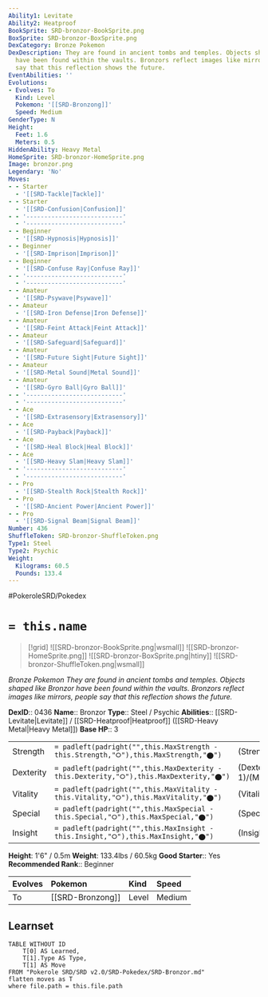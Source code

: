 ```yaml
---
Ability1: Levitate
Ability2: Heatproof
BookSprite: SRD-bronzor-BookSprite.png
BoxSprite: SRD-bronzor-BoxSprite.png
DexCategory: Bronze Pokemon
DexDescription: They are found in ancient tombs and temples. Objects shaped like Bronzor
  have been found within the vaults. Bronzors reflect images like mirrors, people
  say that this reflection shows the future.
EventAbilities: ''
Evolutions:
- Evolves: To
  Kind: Level
  Pokemon: '[[SRD-Bronzong]]'
  Speed: Medium
GenderType: N
Height:
  Feet: 1.6
  Meters: 0.5
HiddenAbility: Heavy Metal
HomeSprite: SRD-bronzor-HomeSprite.png
Image: bronzor.png
Legendary: 'No'
Moves:
- - Starter
  - '[[SRD-Tackle|Tackle]]'
- - Starter
  - '[[SRD-Confusion|Confusion]]'
- - '---------------------------'
  - '---------------------------'
- - Beginner
  - '[[SRD-Hypnosis|Hypnosis]]'
- - Beginner
  - '[[SRD-Imprison|Imprison]]'
- - Beginner
  - '[[SRD-Confuse Ray|Confuse Ray]]'
- - '---------------------------'
  - '---------------------------'
- - Amateur
  - '[[SRD-Psywave|Psywave]]'
- - Amateur
  - '[[SRD-Iron Defense|Iron Defense]]'
- - Amateur
  - '[[SRD-Feint Attack|Feint Attack]]'
- - Amateur
  - '[[SRD-Safeguard|Safeguard]]'
- - Amateur
  - '[[SRD-Future Sight|Future Sight]]'
- - Amateur
  - '[[SRD-Metal Sound|Metal Sound]]'
- - Amateur
  - '[[SRD-Gyro Ball|Gyro Ball]]'
- - '---------------------------'
  - '---------------------------'
- - Ace
  - '[[SRD-Extrasensory|Extrasensory]]'
- - Ace
  - '[[SRD-Payback|Payback]]'
- - Ace
  - '[[SRD-Heal Block|Heal Block]]'
- - Ace
  - '[[SRD-Heavy Slam|Heavy Slam]]'
- - '---------------------------'
  - '---------------------------'
- - Pro
  - '[[SRD-Stealth Rock|Stealth Rock]]'
- - Pro
  - '[[SRD-Ancient Power|Ancient Power]]'
- - Pro
  - '[[SRD-Signal Beam|Signal Beam]]'
Number: 436
ShuffleToken: SRD-bronzor-ShuffleToken.png
Type1: Steel
Type2: Psychic
Weight:
  Kilograms: 60.5
  Pounds: 133.4
---
```


#PokeroleSRD/Pokedex

# `= this.name`

> [!grid]
> ![[SRD-bronzor-BookSprite.png|wsmall]]
> ![[SRD-bronzor-HomeSprite.png]]
> ![[SRD-bronzor-BoxSprite.png|htiny]]
> ![[SRD-bronzor-ShuffleToken.png|wsmall]]


*Bronze Pokemon*
*They are found in ancient tombs and temples. Objects shaped like Bronzor have been found within the vaults. Bronzors reflect images like mirrors, people say that this reflection shows the future.*

**DexID**:: 0436
**Name**:: Bronzor
**Type**:: Steel / Psychic
**Abilities**:: [[SRD-Levitate|Levitate]] / [[SRD-Heatproof|Heatproof]] ([[SRD-Heavy Metal|Heavy Metal]])
**Base HP**:: 3

|           |                                                                                        |                                          |
| --------- | -------------------------------------------------------------------------------------- | ---------------------------------------- |
| Strength  | `= padleft(padright("",this.MaxStrength - this.Strength,"⭘"),this.MaxStrength,"⬤")`    | (Strength::1)/(MaxStrength::3)   |
| Dexterity | `= padleft(padright("",this.MaxDexterity - this.Dexterity,"⭘"),this.MaxDexterity,"⬤")` | (Dexterity:: 1)/(MaxDexterity::3) |
| Vitality  | `= padleft(padright("",this.MaxVitality - this.Vitality,"⭘"),this.MaxVitality,"⬤")`    | (Vitality::2)/(MaxVitality::5)   |
| Special   | `= padleft(padright("",this.MaxSpecial - this.Special,"⭘"),this.MaxSpecial,"⬤")`       | (Special::1)/(MaxSpecial::3)     |
| Insight   | `= padleft(padright("",this.MaxInsight - this.Insight,"⭘"),this.MaxInsight,"⬤")`       | (Insight::2)/(MaxInsight::5)     |

**Height**: 1'6" / 0.5m
**Weight**: 133.4lbs / 60.5kg
**Good Starter**:: Yes
**Recommended Rank**:: Beginner

| Evolves   | Pokemon          | Kind   | Speed   |
|:----------|:-----------------|:-------|:--------|
| To        | [[SRD-Bronzong]] | Level  | Medium  |

## Learnset

```dataview
TABLE WITHOUT ID
    T[0] AS Learned,
    T[1].Type AS Type,
    T[1] AS Move
FROM "Pokerole SRD/SRD v2.0/SRD-Pokedex/SRD-Bronzor.md"
flatten moves as T
where file.path = this.file.path
```
